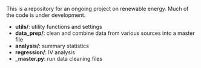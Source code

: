 This is a repository for an ongoing project on renewable energy. Much of the code is under development.

* **utils/**: utility functions and settings
* **data_prep/**: clean and combine data from various sources into a master file
* **analysis/**: summary statistics
* **regression/**: IV analysis
* **_master.py**: run data cleaning files

